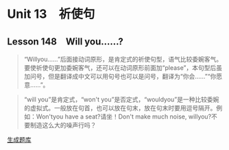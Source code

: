 ﻿ # Unit 13　祈使句
 ## Lesson 148　Will you……?
 
> “Willyou……”后面接动词原形，是肯定式的祈使句型，语气比较委婉客气。要使祈使句更加委婉客气，还可以在动词原形前面加“please”，本句型后虽加问号，但是翻译成中文可以用句号也可以是问号，翻译为“你会……”“你愿意……”。

> “will you”是肯定式，“won't you”是否定式，“wouldyou”是一种比较委婉的虚拟式。一般放在句首，也可以放在句末，放在句末时要用逗号隔开。例如：Won'tyou have a seat?请坐！Don't make much noise, willyou?不要制造这么大的噪声行吗？


 [生成题库](./question/f148.json)